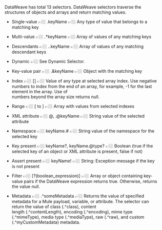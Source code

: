 DataWeave has total 13 selectors. DataWeave selectors traverse the structures of objects and arrays and return matching values.


- Single-value   👉🏼  .keyName   👉🏼  Any type of value that belongs to a matching key

- Multi-value   👉🏼  .*keyName   👉🏼  Array of values of any matching keys

- Descendants   👉🏼  ..keyName   👉🏼  Array of values of any matching descendant keys

- Dynamic   👉🏼  See Dynamic Selector.

- Key-value pair   👉🏼  .&keyName   👉🏼  Object with the matching key

- Index   👉🏼  [<index>]   👉🏼  Value of any type at selected array index. Use negative numbers to index from the end of an array, for example, -1 for the last element in the array. Use of    
                                numbers beyond the array size returns null.

- Range   👉🏼  [<index> to <index>]   👉🏼  Array with values from selected indexes

- XML attribute   👉🏼  @, .@keyName   👉🏼  String value of the selected attribute

- Namespace   👉🏼  keyName.#   👉🏼  String value of the namespace for the selected key

- Key present   👉🏼  keyName?, keyName.@type?   👉🏼  Boolean (true if the selected key of an object or XML attribute is present, false if not)

- Assert present   👉🏼  keyName!   👉🏼  String: Exception message if the key is not present

- Filter   👉🏼  [?(boolean_expression)]   👉🏼  Array or object containing key-value pairs if the DataWeave expression returns true. Otherwise, returns the value null.

- Metadata   👉🏼  .^someMetadata    👉🏼  Returns the value of specified metadata for a Mule payload, variable, or attribute. The selector can return the value of class (.^class), content  
                                         length (.^contentLength), encoding (.^encoding), mime type (.^mimeType), media type (.^mediaType), raw (.^raw), and custom (.^myCustomMetadata) 
                                         metadata.
